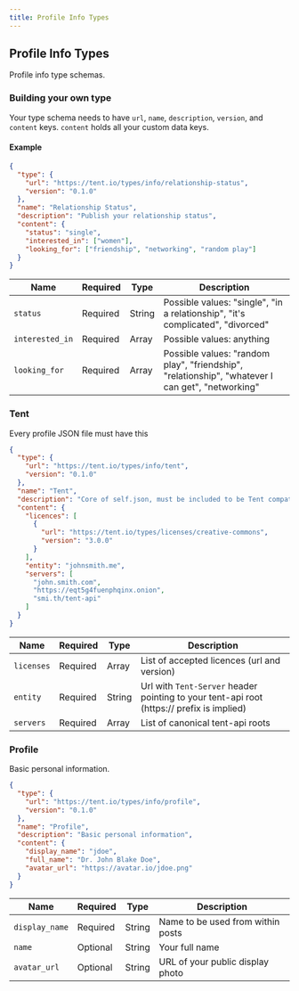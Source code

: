 ```yaml
---
title: Profile Info Types
---
```


## Profile Info Types

Profile info type schemas.

### Building your own type

Your type schema needs to have `url`, `name`, `description`, `version`, and `content` keys. `content` holds all your custom data keys.

#### Example
```json
{
  "type": {
    "url": "https://tent.io/types/info/relationship-status",
    "version": "0.1.0"
  },
  "name": "Relationship Status",
  "description": "Publish your relationship status",
  "content": {
    "status": "single",
    "interested_in": ["women"],
    "looking_for": ["friendship", "networking", "random play"]
  }
}
```

| Name            | Required | Type   | Description      | 
| --------------- | -------- | ------ | ---------------- | 
| `status`				| Required | String | Possible values: "single", "in a relationship", "it's complicated", "divorced" |
| `interested_in` | Required | Array  | Possible values: anything |
| `looking_for`   | Required | Array  | Possible values: "random play", "friendship", "relationship", "whatever I can get", "networking" |

### Tent

Every profile JSON file must have this

```json
{
  "type": {
    "url": "https://tent.io/types/info/tent",
    "version": "0.1.0"
  },
  "name": "Tent",
  "description": "Core of self.json, must be included to be Tent compatible",
  "content": {
    "licences": [
      {
        "url": "https://tent.io/types/licenses/creative-commons",
        "version": "3.0.0"
      }
    ],
    "entity": "johnsmith.me",
    "servers": [
      "john.smith.com",
      "https://eqt5g4fuenphqinx.onion",
      "smi.th/tent-api"
    ]
  }
}
```

| Name            | Required | Type   | Description      | 
| --------------- | -------- | ------ | ---------------- | 
| `licenses`			| Required | Array  | List of accepted licences (url and version) |
| `entity`				| Required | String | Url with `Tent-Server` header pointing to your tent-api root (https:// prefix is implied) |
| `servers`				| Required | Array  | List of canonical tent-api roots |

### Profile

Basic personal information.

```json
{
  "type": {
    "url": "https://tent.io/types/info/profile",
    "version": "0.1.0"
  },
  "name": "Profile",
  "description": "Basic personal information",
  "content": {
    "display_name": "jdoe",
    "full_name": "Dr. John Blake Doe",
    "avatar_url": "https://avatar.io/jdoe.png"
  }
}
```

| Name            | Required | Type   | Description      | 
| --------------- | -------- | ------ | ---------------- | 
| `display_name`  | Required | String | Name to be used from within posts |
| `name`					| Optional | String | Your full name |
| `avatar_url`    | Optional | String | URL of your public display photo |

